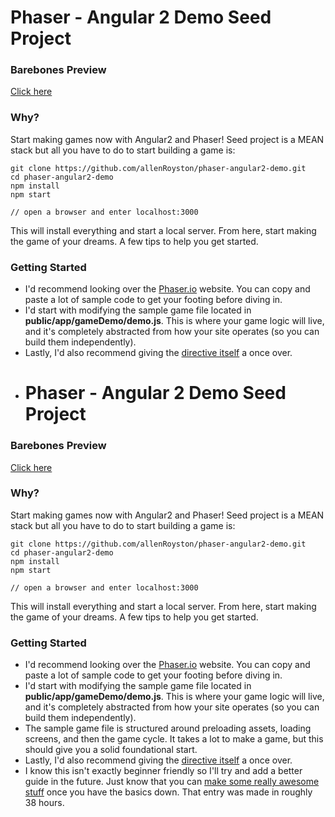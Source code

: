 # Phaser - Angular 2 Demo Seed Project

### Barebones Preview
[Click here](https://phaser-angular2-demo.herokuapp.com/)

### Why?
Start making games now with Angular2 and Phaser!  Seed project is a MEAN stack but all you have to do to start building a game is:

```
git clone https://github.com/allenRoyston/phaser-angular2-demo.git
cd phaser-angular2-demo
npm install
npm start

// open a browser and enter localhost:3000
```

This will install everything and start a local server.  From here, start making the game of your dreams.  A few tips to help you get started.

### Getting Started

- I'd recommend looking over the [Phaser.io](http://phaser.io/ "Phaser.io") website.  You can copy and paste a lot of sample code to get your footing before diving in.
- I'd start with modifying the sample game file located in <strong>public/app/gameDemo/demo.js</strong>.  This is where your game logic will live, and it's completely abstracted from how your site operates (so you can build them independently).   
- Lastly, I'd also recommend giving the [directive itself](https://github.com/allenRoyston/ang2-phaser/tree/master/game_demos) a once over.  
- # Phaser - Angular 2 Demo Seed Project

### Barebones Preview
[Click here](https://phaser-angular2-demo.herokuapp.com/)

### Why?
Start making games now with Angular2 and Phaser!  Seed project is a MEAN stack but all you have to do to start building a game is:

```
git clone https://github.com/allenRoyston/phaser-angular2-demo.git
cd phaser-angular2-demo
npm install
npm start

// open a browser and enter localhost:3000
```

This will install everything and start a local server.  From here, start making the game of your dreams.  A few tips to help you get started.

### Getting Started

- I'd recommend looking over the [Phaser.io](http://phaser.io/ "Phaser.io") website.  You can copy and paste a lot of sample code to get your footing before diving in.
- I'd start with modifying the sample game file located in <strong>public/app/gameDemo/demo.js</strong>.  This is where your game logic will live, and it's completely abstracted from how your site operates (so you can build them independently).   
- The sample game file is structured around preloading assets, loading screens, and then the game cycle.  It takes a lot to make a game, but this should give you a solid foundational start.  
- Lastly, I'd also recommend giving the [directive itself](https://github.com/allenRoyston/ang2-phaser/tree/master/game_demos) a once over.  
- I know this isn't exactly beginner friendly so I'll try and add a better guide in the future.  Just know that you can [make some really awesome stuff](https://www.angularattack.com/entries/1181-totally-not-a-robot/launch) once you have the basics down.  That entry was made in roughly 38 hours.  





 
